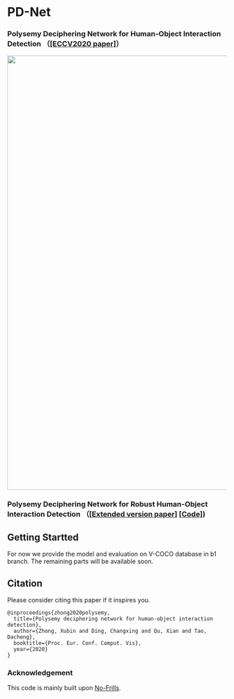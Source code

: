 # PD-Net
### Polysemy Deciphering Network for Human-Object Interaction Detection （[[ECCV2020 paper]](http://www.ecva.net/papers/eccv_2020/papers_ECCV/papers/123650069.pdf)）
<img src="https://github.com/MuchHair/Test/blob/master/Paper_Images/overview.png" width="999" >

### Polysemy Deciphering Network for Robust Human-Object Interaction Detection （[[Extended version paper](https://arxiv.org/pdf/2008.02918.pdf)] [[Code]](https://github.com/MuchHair/PD-Net-Extended-Version))

## Getting Startted
For now we provide the model and evaluation on V-COCO database in b1 branch. The remaining parts will be available soon.

## Citation
Please consider citing this paper if it inspires you. 
```
@inproceedings{zhong2020polysemy,
  title={Polysemy deciphering network for human-object interaction detection},
  author={Zhong, Xubin and Ding, Changxing and Qu, Xian and Tao, Dacheng},
  booktitle={Proc. Eur. Conf. Comput. Vis},
  year={2020}
}
```
### Acknowledgement
This code is mainly built upon [No-Frills](https://github.com/BigRedT/no_frills_hoi_det).


